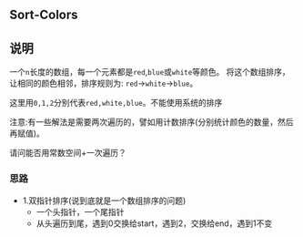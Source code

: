## Sort-Colors

## 说明
一个`n`长度的数组，每一个元素都是`red`,`blue`或`white`等颜色。
将这个数组排序，让相同的颜色相邻，排序规则为: `red`->`white`->`blue`。

这里用`0,1,2`分别代表`red,white,blue`。不能使用系统的排序

注意:有一些解法是需要两次遍历的，譬如用计数排序(分别统计颜色的数量，然后再赋值)。

请问能否用常数空间+一次遍历？

### 思路

* 1.双指针排序(说到底就是一个数组排序的问题)
	* 一个头指针，一个尾指针
	* 从头遍历到尾，遇到0交换给start，遇到2，交换给end，遇到1不变
